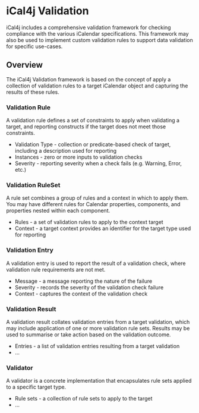 # iCal4j Validation

iCal4j includes a comprehensive validation framework for checking compliance with the various iCalendar
specifications. This framework may also be used to implement custom validation rules to support data validation
for specific use-cases.

## Overview

The iCal4j Validation framework is based on the concept of apply a collection of validation rules to a target
iCalendar object and capturing the results of these rules.

### Validation Rule

A validation rule defines a set of constraints to apply when validating a target, and reporting constructs if
the target does not meet those constraints.

* Validation Type - collection or predicate-based check of target, including a description used for reporting
* Instances - zero or more inputs to validation checks
* Severity - reporting severity when a check fails (e.g. Warning, Error, etc.)

### Validation RuleSet

A rule set combines a group of rules and a context in which to apply them. You may have different rules for
Calendar properties, components, and properties nested within each component.

* Rules - a set of validation rules to apply to the context target
* Context - a target context provides an identifier for the target type used for reporting

### Validation Entry

A validation entry is used to report the result of a validation check, where validation rule requirements are
not met.

* Message - a message reporting the nature of the failure
* Severity - records the severity of the validation check failure
* Context - captures the context of the validation check

### Validation Result

A validation result collates validation entries from a target validation, which may include application of one
or more validation rule sets. Results may be used to summarise or take action based on the validation outcome.

* Entries - a list of validation entries resulting from a target validation
* ...

### Validator

A validator is a concrete implementation that encapsulates rule sets applied to a specific target type.

* Rule sets - a collection of rule sets to apply to the target
* ...

